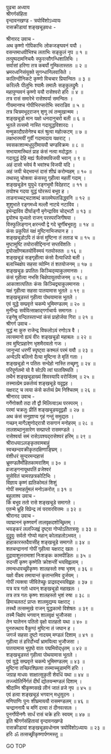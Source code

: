 पुढचा अध्याय  
श्रीगर्गसंहिता  
वृन्दावनखण्ड - त्रयोविंशोऽध्यायः  
रासक्रीडायां शङ्खचूडवधः -  
  
श्रीनारद उवाच -  
अथ कृष्णो गोपिकाभिः लोकजङ्घवनं ययौ ।  
वसन्तमाधवीभिश्च लताभिः सङ्कुलं नृप ॥ १ ॥  
तत्पुष्पदामनिचयैः स्फुरत्सौगन्धिशालिभिः ।  
सर्वासां हरिणा तत्र कबर्यो गुम्फितास्ततः ॥ २ ॥  
भ्रमरध्वनिसंयुक्ते सुगन्धानिलवासिते ।  
कालिन्दीनिकटे कृष्णो विचचार प्रियान्वितः ॥ ३ ॥  
करिल्लैः पीलुभिः श्यामैः तमालैः सङ्कुलद्रुमैः ।  
महापुण्यवनं कृष्णो ययौ रासेश्वरो हरिः ॥ ४ ॥  
तत्र रासं समारेभे रासेश्वर्या समन्वितः ।  
गीयमानश्च गोपीभिरप्सरोभिः स्वराडिव ॥ ५ ॥  
तत्र चित्रमभूद्‌राजन् शृणु त्वं तन्मुखान्मम ।  
शङ्खचूडो मान यक्षो धनदानुचरो बली ॥ ६ ॥  
भूतले तत्समो नास्ति गदायुद्धविशारदः ।  
मन्मुकादौग्रसेनेश्च बलं श्रुत्वा महोत्कटम् ॥ ७ ॥  
लक्षभारमयीं गुर्वीं गदामादाय यक्षराट् ।  
स्वसकाशान्मधुपुरीमाययौ चण्डविक्रमः ॥ ८ ॥  
सभायामास्थितं प्राह कंसं नत्वा मदोद्धतः ।  
गदायुद्धं देहि मह्यं त्रैलोक्यविजयी भवान् ॥ ९ ॥  
अहं दासो भवेयं वै भवांश्च विजयी यदि ।  
अहं जयी चेद्भवन्तं दासं शीघ्रं करोम्यहम् ॥ १० ॥  
तथास्तु चोक्त्वा कंसस्तु गृहीत्वा महतीं गदाम् ।  
शङ्खचूडेन युयुधे रङ्गभूमौ विदेहराट् ॥ ११ ॥  
तयोश्च गदया युद्धं घोररूपं बभूव ह ।  
ताडनाच्चट्चटाशब्दं कालमेघतडिद्ध्वनि ॥ १२ ॥  
शुशुभाते रङ्गमध्ये मल्लौ नाट्ये नटाविव ।  
इभेन्द्राविव दीर्घाङ्गौ मृगेन्द्राविव चोद्‌भटौ ॥ १३ ॥  
द्वयोश्च युध्यतो राजन् परस्परजिगीषया ।  
विस्फुलिङ्गान् क्षरन्त्यौ द्वे गदे चूर्णीबभूवतुः ॥ १४ ॥  
कंसः प्रकुपितं यक्षं मुष्टिनाभिजघान ह ।  
शङ्खचूडोऽपि तं कंसं मुष्टिना तं तताड च ॥ १५ ॥  
मुष्टामुष्टि तयोरासीद्दिनानां सप्तविंशतिः ।  
द्वयोरक्षीणबलयोर्विस्मयं गतयोस्ततः ॥ १६ ॥  
शङ्खचूडं सङ्गृहीत्वा कंसो दैत्याधिपो बली ।  
बलाच्चिक्षेप सहसा व्योम्नि तं शतयोजनम् ॥ १७ ॥  
शङ्खचूडः प्रपतितः किञ्चिद्‌व्याकुलमानसः ।  
कंसं गृहीत्वा नभसि चिक्षेपायुतयोजनम् ॥ १८ ॥  
आकाशात्पतितः कंसः किञ्चिद्व्याकुलमानसः ।  
यक्षं गृहीत्वा सहसा पातयामास भूतले ॥ १९ ॥  
शङ्खचूडस्तं गृहीत्वा पोथयामास भूतले ।  
एवं युद्धे सम्प्रवृत्ते चकम्पे भूमिमण्डलम् ॥ २० ॥  
मुनीन्द्रः सर्ववित्साक्षाद्‌गर्गाचार्यः समागतः ।  
रङ्गेषु वन्दितस्ताभ्यां कंसं प्राहोर्जया गिरा ॥ २१ ॥  
श्रीगर्ग उवाच -  
युद्धं मा कुरु राजेन्द्र विफलोऽयं रणोऽत्र वै ।  
त्वत्समानो ह्ययं वीरः शङ्खचूडो महाबलः ॥ २२ ॥  
तव मुष्टिप्रहारेण भृशमैरावतो गजः ।  
जानुभ्यां धरणीं स्पृष्ट्वा कश्मलं परमं ययौ ॥ २३ ॥  
अन्येऽपि बलिनो दैत्या मुष्टिना ते मृतिं गताः ।  
शङ्खचूडो न पतितः सन्देहो नास्ति तच्छृणु ॥ २४ ॥  
परिपूर्णतमो यो वै सोऽपि त्वां घातयिष्यति ।  
तथैनं शङ्खचूडाख्यं शिवस्यापि वरोर्जितम् ॥ २५ ॥  
तस्मात्प्रेम प्रकर्तव्यं शङ्खचूडे यदूद्वह ।  
यक्षराट् च त्वया कंसे कर्तव्यं प्रेम निश्चितम् ॥ २६ ॥  
श्रीनारद उवाच -  
गर्गेणोक्तौ तदा तौ द्वौ मिलित्वाऽथ परस्परम् ।  
परमां चक्रतुः प्रीतिं शङ्खचूडयदूद्वहौ ॥ २७ ॥  
अथ कंसं सनुज्ञाप्य गृहं गन्तुं समुद्यतः ।  
गच्छन् मार्गेऽशृणोद्‌रात्रौ रासगानं मनोहरम् ॥ २८ ॥  
तालशब्दानुसारेण सम्प्राप्तो रासमण्डले ।  
रासेश्वर्या समं रासेऽपश्यद्‌रासेश्वरं हरिम् ॥ २९ ॥  
श्रीराधयाऽलङ्कृतवामबाहुं  
     स्वच्छन्दवक्रीकृतदक्षिणाङ्घ्रिम् ।  
वंशीधरं सुन्दरमन्दहासं  
     भ्रूमण्डलैर्मोहितकामराशिम् ॥ ३० ॥  
व्रजाङ्गनायूथपतिं व्रजेश्वरं  
     सुसेवितं चामरछत्रकोटिभिः ।  
विज्ञाय कृष्णं ह्यतिकोमलं शिशुं  
     गोपीं समाहर्तुमलं मनोऽकरोत् ॥ ३१ ॥  
बहुलाश्व उवाच -  
किं बभूव ततो रासे शङ्खचूडे समागते ।  
एतन्मे भ्रूहि विप्रेन्द्र त्वं परावरवित्तमः ॥ ३२ ॥  
श्रीरानद उवाच -  
व्याघ्राननं कृष्णवर्णं तालवृक्षदशोच्छ्रितम् ।  
भयङ्करं ललज्जिह्वं दृष्ट्वा गोप्योऽतितत्रसुः ॥ ३३ ॥  
दुद्रुवुः सर्वतो गोप्यो महान् कोलाहलोऽभवत् ।  
हाहाकारस्तदैवासीह् शङ्खचूडे समागते ॥ ३४ ॥  
शतचन्द्राननां गोपीं गृहीत्वा यक्षराट् खलः ।  
दुद्रावाशूत्तरामाशां निःशङ्कः कामपीडितः ॥ ३५ ॥  
रुदन्तीं कृष्ण कृष्णेति क्रोशन्तीं भयविह्वलाम् ।  
तमन्वधावच्छ्रीकृष्णः शालहस्तो रुषा भृशम् ॥ ३६ ॥  
यक्षो वीक्ष्य तमायान्तं कृतान्तमिव दुर्जयम् ।  
गोपीं त्यक्त्वा जीवितेच्छुः प्राद्रवद्‌भयविह्वहः ॥ ३७ ॥  
यत्र यत्र गतो धावन् शङ्खचूडो महाखलः ।  
तत्र तत्र गतः कृष्णः शालहस्तो भृशं रुषा ॥ ३८ ॥  
हिमाचलतटं प्राप्तः शालमुद्यम्य यक्षराट् ।  
तस्थौ तत्सम्मुखे राजन् युद्धकामो विशेषतः ॥ ३९ ॥  
तस्मै चिक्षेप भगवान् शालवृक्षं भुजौजसा ।  
तेन घातेनन पतितो वृक्षो वातहतो यथा ॥ ४० ॥  
पुनरुत्थाय वैकुण्ठं मुष्टिना तं जघान ह ।  
जगर्ज सहसा दुष्टो नादयम् मण्डलं दिशाम् ॥ ४१ ॥  
गृहीत्वा तं हरिर्दोर्भ्यां भ्रामयित्वा भुजौजसा ।  
पातयामास भूपृष्ठे वातः पद्ममिवोद्‌धृतम् ॥ ४२ ॥  
शङ्खचूडस्तं गृहीत्वा पोथयामास भूतले ।  
एवं युद्धे सम्प्रवृत्ते चकम्पे भूमिमण्डलम् ॥ ४३ ॥  
मुष्टिना तच्छिरश्छित्वा तस्माच्चूडामणिं हरिः ।  
जग्राह माधवः साक्षात्सुकृती शेवधिं यथा ॥ ४४ ॥  
तज्ज्योतिर्निर्गतं दीर्घं द्योतयन्मण्डलं दिशाम् ।  
श्रीदाम्नि श्रीकृष्णसखे लीनं जातं व्रजे नृप ॥ ४५ ॥  
एवं हत्वा शङ्खचूडं भगवान् मधुसूदनः ।  
मणिपाणिः पुनः शीघ्रमाययौ रासमण्डलम् ॥ ४६ ॥  
चन्द्राननायै च मणिं दत्त्वा तं दीनवत्सलः ।  
पुनर्गोपीनणैः सार्धं रासं चक्रे हरिः स्वयम् ॥ ४७ ॥  
इति श्रीगर्गसंहितायां वृन्दावनखण्डे  
रासक्रीडायां शङ्खचूडवधोनाम त्रयोविंशोऽध्यायः ॥ २३ ॥  
हरिः ॐ तत्सच्छ्रीकृष्णार्पणमस्तु ॥  
  
GO TOP
